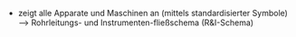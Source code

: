 - zeigt alle Apparate und Maschinen an (mittels standardisierter Symbole)
--> Rohrleitungs- und Instrumenten-fließschema (R&I-Schema)